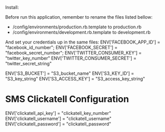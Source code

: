 Install:

Before run this application, remember to rename the files listed bellow:
   - /config/environments/production.rb.template to production.rb
   - /config/environments/development.rb.template to development.rb

And set your credentials up in the same files: 
  ENV['FACEBOOK_APP_ID'] = "facebook_id_number";
  ENV['FACEBOOK_SECRET'] = "facebook_secret_number";
  ENV['TWITTER_CONSUMER_KEY'] = "twitter_key_number"
  ENV['TWITTER_CONSUMER_SECRET'] = "twitter_secret_string"

  ENV['S3_BUCKET'] = "S3_bucket_name"
  ENV['S3_KEY_ID'] = "S3_key_string"
  ENV['S3_ACCESS_KEY'] = "S3_access_key_string"

  # SMS Clickatell Configuration
  ENV['clickatell_api_key'] = "clickatell_key_number"
  ENV['clickatell_username'] = "clickatell_username"
  ENV['clickatell_password'] = "clickatell_password" 
